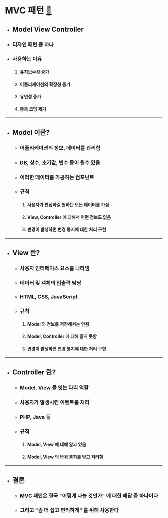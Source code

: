 # MVC 패턴 [&#128209;](https://m.blog.naver.com/jhc9639/220967034588)


- ## Model View Controller
- ### 디자인 패턴 중 하나
- ### 사용하는 이유
	1. #### 유지보수성 증가
	2. #### 어플리케이션의 확장성 증가
	3. #### 유연성 증가
	4. #### 중복 코딩 제거

-----

- ## Model 이란?
	- ### 어플리케이션의 정보, 데이터를 관리함
	- ### DB, 상수, 초기값, 변수 등이 될수 있음
	- ### 이러한 데이터를 가공하는 컴포넌트
	- ### 규칙
		1. #### 사용자가 편집하길 원하는 모든 데이터를 가짐
		2. #### View, Controller 에 대해서 어떤 정보도 없음
		3. #### 변경이 발생하면 변경 통지에 대한 처리 구현

-----

- ## View 란?
	- ### 사용자 인터페이스 요소를 나타냄
	- ### 데이터 및 객체의 입출력 담당
	- ### HTML, CSS, JavaScript
	- ### 규칙
		1. #### Model 의 정보를 저장해서는 안됨
		2. #### Model, Controller 에 대해 알지 못함
		3. #### 변경이 발생하면 변경 통지에 대한 처리 구현

-----

- ## Controller 란?
  - ### Model, View 를 잇는 다리 역할
  - ### 사용자가 발생시킨 이벤트를 처리
  - ### PHP, Java 등
  - ### 규칙
    1. #### Model, View 에 대해 알고 있음
    2. #### Model, View 의 변경 통지를 받고 처리함

-----

- ## 결론
	- ### MVC 패턴은 결국 "어떻게 나눌 것인가" 에 대한 해답 중 하나이다
	- ### 그리고 "좀 더 쉽고 편리하게" 를 위해 사용한다